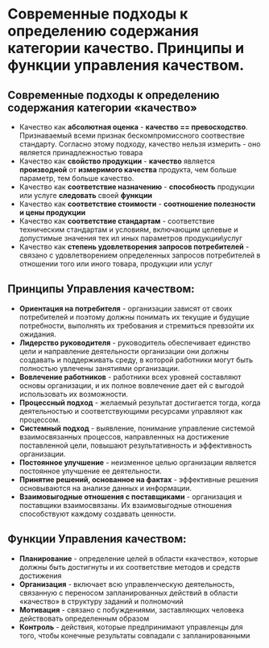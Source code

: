 # Современные подходы к определению содержания категории качество. Принципы и функции управления качеством. 
## Современные подходы к определению содержания категории «качество»
* Качество как **абсолютная оценка** - **качество == превосходство**. Признаваемый всеми признак бескомпромиссного соотвествие стандарту. Согласно этому подходу, качество нельзя измерить - оно является принадлежностью товара
* Качество как **свойство продукции** - **качество** является **производной** от **измеримого качества** продукта, чем больше параметр, тем больше качество.
* Качество как **соответствие назначению** - **способность** продукции или услуге **следовать** своей **функции**
* Качество как **соответствие стоимости** - **соотношение полезности и цены продукции**
* Качество как **соответствие стандартам** - соответствие техническим стандартам и условиям, включающим целевые и допустимые значения тех ил иных параметров продукции\услуг
* Качество как **степень удовлетворения запросов потребителей** - связано с удовлетворением определенных запросов потребителей в отношении того или иного товара, продукции или услуг
## Принципы Управления качеством:
* **Ориентация на потребителя** - организации зависят от своих потребителей и поэтому должны понимать их текущие и будущие потребности, выполнять их требования и стремиться превзойти их ожидания.
* **Лидерство руководителя** - руководитель обеспечивает единство цели и направление деятельности организации они должны создавать и поддерживать среду, в которой работники могут быть полностью увлечены занятиями организации.
* **Вовлечение работников** - работники всех уровней составляют основы организации, и их полное вовлечение дает ей с выгодой использовать их возможности.
* **Процессный подход** - желаемый результат достигается тогда, когда деятельностью и соответствующими ресурсами управляют как процессом.
* **Системный подход** - выявление, понимание управление системой взаимосвязанных процессов, направленных на достижение поставленной цели, повышают результативность и эффективность организации.
* **Постоянное улучшение** - неизменное целью организации является постоянное улучшение ее деятельности.
* **Принятие решений, основанное на фактах** - эффективные решения основываются на анализе данных и информации.
* **Взаимовыгодные отношения с поставщиками** - организация и поставщики взаимосвязаны. Их взаимовыгодные отношения способствуют каждому создавать ценности.
## Функции Управления качеством:
* **Планирование** - определение целей в области «качество», которые должны быть достигнуты и их соответствие методов и средств достижения
* **Организация** - включает всю управленческую деятельность, связанную с переносом запланированных действий в области «качество» в структуру заданий и полномочий
* **Мотивация** - связано с побуждениями, заставляющих человека действовать определенным образом
* **Контроль** - действия, которые предпринимают управленцы для того, чтобы конечные результаты совпадали с запланированными
